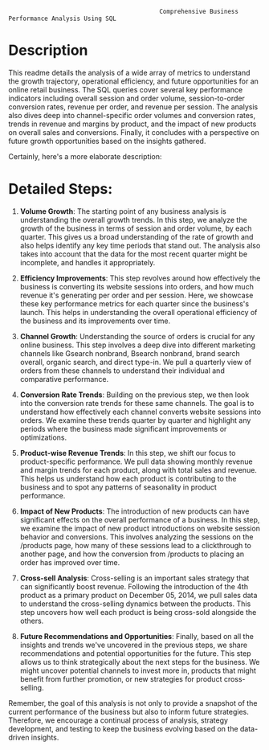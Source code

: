 
                                              Comprehensive Business Performance Analysis Using SQL

# Description
This readme details the analysis of a wide array of metrics to understand the growth trajectory, operational efficiency, and future opportunities for an online retail business. The SQL queries cover several key performance indicators including overall session and order volume, session-to-order conversion rates, revenue per order, and revenue per session. The analysis also dives deep into channel-specific order volumes and conversion rates, trends in revenue and margins by product, and the impact of new products on overall sales and conversions. Finally, it concludes with a perspective on future growth opportunities based on the insights gathered.

Certainly, here's a more elaborate description:

# Detailed Steps:

1. **Volume Growth**: The starting point of any business analysis is understanding the overall growth trends. In this step, we analyze the growth of the business in terms of session and order volume, by each quarter. This gives us a broad understanding of the rate of growth and also helps identify any key time periods that stand out. The analysis also takes into account that the data for the most recent quarter might be incomplete, and handles it appropriately.

2. **Efficiency Improvements**: This step revolves around how effectively the business is converting its website sessions into orders, and how much revenue it's generating per order and per session. Here, we showcase these key performance metrics for each quarter since the business's launch. This helps in understanding the overall operational efficiency of the business and its improvements over time.

3. **Channel Growth**: Understanding the source of orders is crucial for any online business. This step involves a deep dive into different marketing channels like Gsearch nonbrand, Bsearch nonbrand, brand search overall, organic search, and direct type-in. We pull a quarterly view of orders from these channels to understand their individual and comparative performance.

4. **Conversion Rate Trends**: Building on the previous step, we then look into the conversion rate trends for these same channels. The goal is to understand how effectively each channel converts website sessions into orders. We examine these trends quarter by quarter and highlight any periods where the business made significant improvements or optimizations.

5. **Product-wise Revenue Trends**: In this step, we shift our focus to product-specific performance. We pull data showing monthly revenue and margin trends for each product, along with total sales and revenue. This helps us understand how each product is contributing to the business and to spot any patterns of seasonality in product performance.

6. **Impact of New Products**: The introduction of new products can have significant effects on the overall performance of a business. In this step, we examine the impact of new product introductions on website session behavior and conversions. This involves analyzing the sessions on the /products page, how many of these sessions lead to a clickthrough to another page, and how the conversion from /products to placing an order has improved over time.

7. **Cross-sell Analysis**: Cross-selling is an important sales strategy that can significantly boost revenue. Following the introduction of the 4th product as a primary product on December 05, 2014, we pull sales data to understand the cross-selling dynamics between the products. This step uncovers how well each product is being cross-sold alongside the others.

8. **Future Recommendations and Opportunities**: Finally, based on all the insights and trends we've uncovered in the previous steps, we share recommendations and potential opportunities for the future. This step allows us to think strategically about the next steps for the business. We might uncover potential channels to invest more in, products that might benefit from further promotion, or new strategies for product cross-selling.

Remember, the goal of this analysis is not only to provide a snapshot of the current performance of the business but also to inform future strategies. Therefore, we encourage a continual process of analysis, strategy development, and testing to keep the business evolving based on the data-driven insights.

